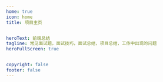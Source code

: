 ```yaml
---
home: true
icon: home
title: 项目主页


heroText: 前端总结
tagline: 常见面试题，面试技巧，面试总结，项目总结，工作中出现的问题
heroFullScreen: true


copyright: false
footer: false
---
```


